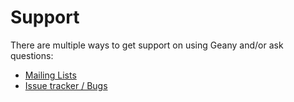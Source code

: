 Support
==========

There are multiple ways to get support on using Geany and/or ask questions:

- [Mailing Lists][1]
- [Issue tracker / Bugs][2]


[1]: /support/mailing-lists/
[2]: /support/bugs/

